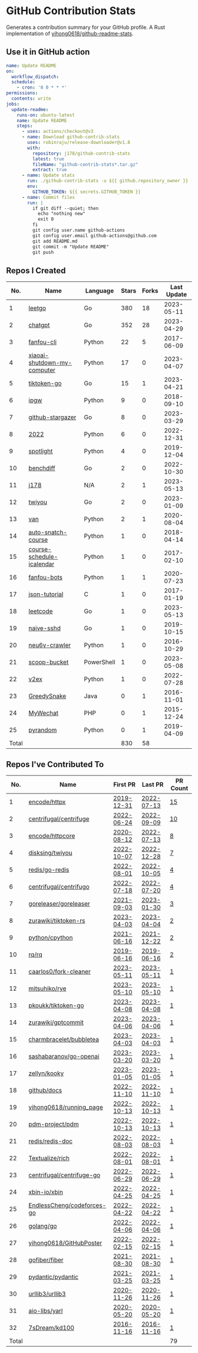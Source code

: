 # GitHub Contribution Stats

Generates a contribution summary for your GitHub profile. A Rust implementation of [yihong0618/github-readme-stats](https://github.com/yihong0618/github-readme-stats).

## Use it in GitHub action

```yml
name: Update README
on:
  workflow_dispatch:
  schedule:
    - cron: '0 0 * * *'
permissions:
  contents: write
jobs:
  update-readme:
    runs-on: ubuntu-latest
    name: Update README
    steps:
      - uses: actions/checkout@v3
      - name: Download github-contrib-stats
        uses: robinraju/release-downloader@v1.8
        with:
          repository: j178/github-contrib-stats
          latest: true
          fileName: "github-contrib-stats*.tar.gz"
          extract: true
      - name: Update stats
        run: ./github-contrib-stats -u ${{ github.repository_owner }} -o README.md
        env:
          GITHUB_TOKEN: ${{ secrets.GITHUB_TOKEN }}
      - name: Commit files
        run: |
          if git diff --quiet; then
            echo "nothing new"
            exit 0
          fi
          git config user.name github-actions
          git config user.email github-actions@github.com
          git add README.md
          git commit -m "Update README"
          git push
```

## Repos I Created

<!-- BEGIN:created_repos -->
| No.   | Name                                                                               | Language   | Stars | Forks | Last Update |
|-------|------------------------------------------------------------------------------------|------------|-------|-------|-------------|
| 1     | [leetgo](https://github.com/j178/leetgo)                                           | Go         | 380   | 18    | 2023-05-11  |
| 2     | [chatgpt](https://github.com/j178/chatgpt)                                         | Go         | 352   | 28    | 2023-04-29  |
| 3     | [fanfou-cli](https://github.com/j178/fanfou-cli)                                   | Python     | 22    | 5     | 2017-06-09  |
| 4     | [xiaoai-shutdown-my-computer](https://github.com/j178/xiaoai-shutdown-my-computer) | Python     | 17    | 0     | 2023-04-07  |
| 5     | [tiktoken-go](https://github.com/j178/tiktoken-go)                                 | Go         | 15    | 1     | 2023-04-21  |
| 6     | [ipgw](https://github.com/j178/ipgw)                                               | Python     | 9     | 0     | 2018-09-10  |
| 7     | [github-stargazer](https://github.com/j178/github-stargazer)                       | Go         | 8     | 0     | 2023-03-29  |
| 8     | [2022](https://github.com/j178/2022)                                               | Python     | 6     | 0     | 2022-12-31  |
| 9     | [spotlight](https://github.com/j178/spotlight)                                     | Python     | 4     | 0     | 2019-12-04  |
| 10    | [benchdiff](https://github.com/j178/benchdiff)                                     | Go         | 2     | 0     | 2022-10-30  |
| 11    | [j178](https://github.com/j178/j178)                                               | N/A        | 2     | 1     | 2023-05-13  |
| 12    | [twiyou](https://github.com/j178/twiyou)                                           | Go         | 2     | 0     | 2023-01-09  |
| 13    | [van](https://github.com/j178/van)                                                 | Python     | 2     | 1     | 2020-08-04  |
| 14    | [auto-snatch-course](https://github.com/j178/auto-snatch-course)                   | Python     | 1     | 0     | 2018-04-14  |
| 15    | [course-schedule-icalendar](https://github.com/j178/course-schedule-icalendar)     | Python     | 1     | 0     | 2017-02-10  |
| 16    | [fanfou-bots](https://github.com/j178/fanfou-bots)                                 | Python     | 1     | 1     | 2020-07-23  |
| 17    | [json-tutorial](https://github.com/j178/json-tutorial)                             | C          | 1     | 0     | 2017-01-19  |
| 18    | [leetcode](https://github.com/j178/leetcode)                                       | Go         | 1     | 0     | 2023-05-13  |
| 19    | [naive-sshd](https://github.com/j178/naive-sshd)                                   | Go         | 1     | 0     | 2019-10-15  |
| 20    | [neu6v-crawler](https://github.com/j178/neu6v-crawler)                             | Python     | 1     | 0     | 2016-10-29  |
| 21    | [scoop-bucket](https://github.com/j178/scoop-bucket)                               | PowerShell | 1     | 0     | 2023-05-08  |
| 22    | [v2ex](https://github.com/j178/v2ex)                                               | Python     | 1     | 0     | 2022-07-28  |
| 23    | [GreedySnake](https://github.com/j178/GreedySnake)                                 | Java       | 0     | 1     | 2016-11-01  |
| 24    | [MyWechat](https://github.com/j178/MyWechat)                                       | PHP        | 0     | 1     | 2015-12-24  |
| 25    | [pyrandom](https://github.com/j178/pyrandom)                                       | Python     | 0     | 1     | 2019-04-09  |
| Total |                                                                                    |            | 830   | 58    |             |
<!-- END:created_repos -->

## Repos I've Contributed To

<!-- BEGIN:contributed -->
| No.   | Name                                                                        | First PR                                                           | Last PR                                                            | PR Count                                                                         |
|-------|-----------------------------------------------------------------------------|--------------------------------------------------------------------|--------------------------------------------------------------------|----------------------------------------------------------------------------------|
| 1     | [encode/httpx](https://github.com/encode/httpx)                             | [2019-12-31](https://github.com/encode/httpx/pull/704)             | [2022-07-13](https://github.com/encode/httpx/pull/2302)            | [15](https://github.com/encode/httpx/pulls?q=is%3Apr+author%3Aj178)              |
| 2     | [centrifugal/centrifuge](https://github.com/centrifugal/centrifuge)         | [2022-06-24](https://github.com/centrifugal/centrifuge/pull/230)   | [2022-09-09](https://github.com/centrifugal/centrifuge/pull/252)   | [10](https://github.com/centrifugal/centrifuge/pulls?q=is%3Apr+author%3Aj178)    |
| 3     | [encode/httpcore](https://github.com/encode/httpcore)                       | [2020-08-12](https://github.com/encode/httpcore/pull/154)          | [2022-07-13](https://github.com/encode/httpcore/pull/565)          | [8](https://github.com/encode/httpcore/pulls?q=is%3Apr+author%3Aj178)            |
| 4     | [disksing/twiyou](https://github.com/disksing/twiyou)                       | [2022-10-07](https://github.com/disksing/twiyou/pull/1)            | [2022-12-28](https://github.com/disksing/twiyou/pull/10)           | [7](https://github.com/disksing/twiyou/pulls?q=is%3Apr+author%3Aj178)            |
| 5     | [redis/go-redis](https://github.com/redis/go-redis)                         | [2022-08-01](https://github.com/redis/go-redis/pull/2174)          | [2022-10-05](https://github.com/redis/go-redis/pull/2231)          | [4](https://github.com/redis/go-redis/pulls?q=is%3Apr+author%3Aj178)             |
| 6     | [centrifugal/centrifugo](https://github.com/centrifugal/centrifugo)         | [2022-07-18](https://github.com/centrifugal/centrifugo/pull/525)   | [2022-07-20](https://github.com/centrifugal/centrifugo/pull/528)   | [4](https://github.com/centrifugal/centrifugo/pulls?q=is%3Apr+author%3Aj178)     |
| 7     | [goreleaser/goreleaser](https://github.com/goreleaser/goreleaser)           | [2021-09-03](https://github.com/goreleaser/goreleaser/pull/2455)   | [2023-01-30](https://github.com/goreleaser/goreleaser/pull/3730)   | [3](https://github.com/goreleaser/goreleaser/pulls?q=is%3Apr+author%3Aj178)      |
| 8     | [zurawiki/tiktoken-rs](https://github.com/zurawiki/tiktoken-rs)             | [2023-04-03](https://github.com/zurawiki/tiktoken-rs/pull/14)      | [2023-04-04](https://github.com/zurawiki/tiktoken-rs/pull/15)      | [2](https://github.com/zurawiki/tiktoken-rs/pulls?q=is%3Apr+author%3Aj178)       |
| 9     | [python/cpython](https://github.com/python/cpython)                         | [2021-06-16](https://github.com/python/cpython/pull/26754)         | [2021-12-22](https://github.com/python/cpython/pull/30227)         | [2](https://github.com/python/cpython/pulls?q=is%3Apr+author%3Aj178)             |
| 10    | [rq/rq](https://github.com/rq/rq)                                           | [2019-06-16](https://github.com/rq/rq/pull/1108)                   | [2019-06-16](https://github.com/rq/rq/pull/1109)                   | [2](https://github.com/rq/rq/pulls?q=is%3Apr+author%3Aj178)                      |
| 11    | [caarlos0/fork-cleaner](https://github.com/caarlos0/fork-cleaner)           | [2023-05-11](https://github.com/caarlos0/fork-cleaner/pull/142)    | [2023-05-11](https://github.com/caarlos0/fork-cleaner/pull/142)    | [1](https://github.com/caarlos0/fork-cleaner/pulls?q=is%3Apr+author%3Aj178)      |
| 12    | [mitsuhiko/rye](https://github.com/mitsuhiko/rye)                           | [2023-05-10](https://github.com/mitsuhiko/rye/pull/127)            | [2023-05-10](https://github.com/mitsuhiko/rye/pull/127)            | [1](https://github.com/mitsuhiko/rye/pulls?q=is%3Apr+author%3Aj178)              |
| 13    | [pkoukk/tiktoken-go](https://github.com/pkoukk/tiktoken-go)                 | [2023-04-08](https://github.com/pkoukk/tiktoken-go/pull/5)         | [2023-04-08](https://github.com/pkoukk/tiktoken-go/pull/5)         | [1](https://github.com/pkoukk/tiktoken-go/pulls?q=is%3Apr+author%3Aj178)         |
| 14    | [zurawiki/gptcommit](https://github.com/zurawiki/gptcommit)                 | [2023-04-06](https://github.com/zurawiki/gptcommit/pull/139)       | [2023-04-06](https://github.com/zurawiki/gptcommit/pull/139)       | [1](https://github.com/zurawiki/gptcommit/pulls?q=is%3Apr+author%3Aj178)         |
| 15    | [charmbracelet/bubbletea](https://github.com/charmbracelet/bubbletea)       | [2023-04-03](https://github.com/charmbracelet/bubbletea/pull/709)  | [2023-04-03](https://github.com/charmbracelet/bubbletea/pull/709)  | [1](https://github.com/charmbracelet/bubbletea/pulls?q=is%3Apr+author%3Aj178)    |
| 16    | [sashabaranov/go-openai](https://github.com/sashabaranov/go-openai)         | [2023-03-20](https://github.com/sashabaranov/go-openai/pull/180)   | [2023-03-20](https://github.com/sashabaranov/go-openai/pull/180)   | [1](https://github.com/sashabaranov/go-openai/pulls?q=is%3Apr+author%3Aj178)     |
| 17    | [zellyn/kooky](https://github.com/zellyn/kooky)                             | [2023-01-05](https://github.com/zellyn/kooky/pull/56)              | [2023-01-05](https://github.com/zellyn/kooky/pull/56)              | [1](https://github.com/zellyn/kooky/pulls?q=is%3Apr+author%3Aj178)               |
| 18    | [github/docs](https://github.com/github/docs)                               | [2022-11-10](https://github.com/github/docs/pull/21929)            | [2022-11-10](https://github.com/github/docs/pull/21929)            | [1](https://github.com/github/docs/pulls?q=is%3Apr+author%3Aj178)                |
| 19    | [yihong0618/running_page](https://github.com/yihong0618/running_page)       | [2022-10-13](https://github.com/yihong0618/running_page/pull/319)  | [2022-10-13](https://github.com/yihong0618/running_page/pull/319)  | [1](https://github.com/yihong0618/running_page/pulls?q=is%3Apr+author%3Aj178)    |
| 20    | [pdm-project/pdm](https://github.com/pdm-project/pdm)                       | [2022-10-13](https://github.com/pdm-project/pdm/pull/1434)         | [2022-10-13](https://github.com/pdm-project/pdm/pull/1434)         | [1](https://github.com/pdm-project/pdm/pulls?q=is%3Apr+author%3Aj178)            |
| 21    | [redis/redis-doc](https://github.com/redis/redis-doc)                       | [2022-08-03](https://github.com/redis/redis-doc/pull/2064)         | [2022-08-03](https://github.com/redis/redis-doc/pull/2064)         | [1](https://github.com/redis/redis-doc/pulls?q=is%3Apr+author%3Aj178)            |
| 22    | [Textualize/rich](https://github.com/Textualize/rich)                       | [2022-08-01](https://github.com/Textualize/rich/pull/2437)         | [2022-08-01](https://github.com/Textualize/rich/pull/2437)         | [1](https://github.com/Textualize/rich/pulls?q=is%3Apr+author%3Aj178)            |
| 23    | [centrifugal/centrifuge-go](https://github.com/centrifugal/centrifuge-go)   | [2022-06-29](https://github.com/centrifugal/centrifuge-go/pull/64) | [2022-06-29](https://github.com/centrifugal/centrifuge-go/pull/64) | [1](https://github.com/centrifugal/centrifuge-go/pulls?q=is%3Apr+author%3Aj178)  |
| 24    | [xbin-io/xbin](https://github.com/xbin-io/xbin)                             | [2022-04-25](https://github.com/xbin-io/xbin/pull/2)               | [2022-04-25](https://github.com/xbin-io/xbin/pull/2)               | [1](https://github.com/xbin-io/xbin/pulls?q=is%3Apr+author%3Aj178)               |
| 25    | [EndlessCheng/codeforces-go](https://github.com/EndlessCheng/codeforces-go) | [2022-04-22](https://github.com/EndlessCheng/codeforces-go/pull/3) | [2022-04-22](https://github.com/EndlessCheng/codeforces-go/pull/3) | [1](https://github.com/EndlessCheng/codeforces-go/pulls?q=is%3Apr+author%3Aj178) |
| 26    | [golang/go](https://github.com/golang/go)                                   | [2022-04-06](https://github.com/golang/go/pull/52194)              | [2022-04-06](https://github.com/golang/go/pull/52194)              | [1](https://github.com/golang/go/pulls?q=is%3Apr+author%3Aj178)                  |
| 27    | [yihong0618/GitHubPoster](https://github.com/yihong0618/GitHubPoster)       | [2022-02-15](https://github.com/yihong0618/GitHubPoster/pull/56)   | [2022-02-15](https://github.com/yihong0618/GitHubPoster/pull/56)   | [1](https://github.com/yihong0618/GitHubPoster/pulls?q=is%3Apr+author%3Aj178)    |
| 28    | [gofiber/fiber](https://github.com/gofiber/fiber)                           | [2021-08-30](https://github.com/gofiber/fiber/pull/1510)           | [2021-08-30](https://github.com/gofiber/fiber/pull/1510)           | [1](https://github.com/gofiber/fiber/pulls?q=is%3Apr+author%3Aj178)              |
| 29    | [pydantic/pydantic](https://github.com/pydantic/pydantic)                   | [2021-03-25](https://github.com/pydantic/pydantic/pull/2577)       | [2021-03-25](https://github.com/pydantic/pydantic/pull/2577)       | [1](https://github.com/pydantic/pydantic/pulls?q=is%3Apr+author%3Aj178)          |
| 30    | [urllib3/urllib3](https://github.com/urllib3/urllib3)                       | [2020-11-26](https://github.com/urllib3/urllib3/pull/2095)         | [2020-11-26](https://github.com/urllib3/urllib3/pull/2095)         | [1](https://github.com/urllib3/urllib3/pulls?q=is%3Apr+author%3Aj178)            |
| 31    | [aio-libs/yarl](https://github.com/aio-libs/yarl)                           | [2020-05-20](https://github.com/aio-libs/yarl/pull/452)            | [2020-05-20](https://github.com/aio-libs/yarl/pull/452)            | [1](https://github.com/aio-libs/yarl/pulls?q=is%3Apr+author%3Aj178)              |
| 32    | [7sDream/kd100](https://github.com/7sDream/kd100)                           | [2016-11-16](https://github.com/7sDream/kd100/pull/1)              | [2016-11-16](https://github.com/7sDream/kd100/pull/1)              | [1](https://github.com/7sDream/kd100/pulls?q=is%3Apr+author%3Aj178)              |
| Total |                                                                             |                                                                    |                                                                    | 79                                                                               |
<!-- END:contributed -->
